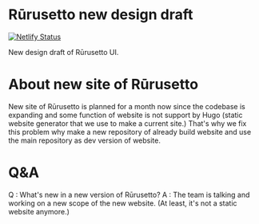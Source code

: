# Rūrusetto new design draft

[![Netlify Status](https://api.netlify.com/api/v1/badges/c2859b44-1a75-40e0-b3c4-de0846b07b3a/deploy-status)](https://app.netlify.com/sites/rurusetto-new-design/deploys)

New design draft of Rūrusetto UI.

# About new site of Rūrusetto

New site of Rūrusetto is planned for a month now since the codebase is expanding and some function of website is not support by Hugo (static website generator that we use to make a current site.) That's why we fix this problem why make a new repository of already build website and use the main repository as dev version of website.

# Q&A

Q : What's new in a new version of Rūrusetto?
A : The team is talking and working on a new scope of the new website. (At least, it's not a static website anymore.)
